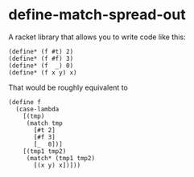 define-match-spread-out
===

A racket library that allows you to write code like this:
```racket
(define* (f #t) 2)
(define* (f #f) 3)
(define* (f  _) 0)
(define* (f x y) x)
```
That would be roughly equivalent to
```racket
(define f
  (case-lambda
    [(tmp)
     (match tmp
       [#t 2]
       [#f 3]
       [_  0])]
    [(tmp1 tmp2)
     (match* (tmp1 tmp2)
       [(x y) x])]))
```
